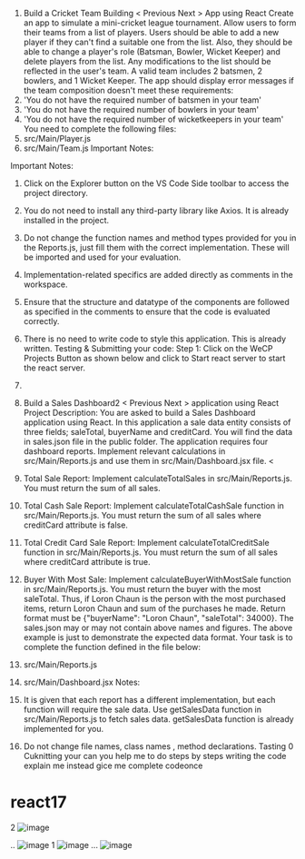 
1. Build a Cricket Team Building
<
Previous
Next >
App using React
Create an app to simulate a mini-cricket league tournament. Allow users to form their
teams from a list of players. Users should be able to add a new player if they can't find
a suitable one from the list.
Also, they should be able to change a player's role (Batsman, Bowler, Wicket Keeper)
and delete players from the list. Any modifications to the list should be reflected in the
user's team.
A valid team includes 2 batsmen, 2 bowlers, and 1 Wicket Keeper.
The app should display error messages if the team composition doesn't meet these
requirements:
1. 'You do not have the required number of batsmen in your team'
2. 'You do not have the required number of bowlers in your team'
3. 'You do not have the required number of wicketkeepers in your team'
You need to complete the following files:
1. src/Main/Player.js
2. src/Main/Team.js
Important Notes:

Important Notes:
1. Click on the Explorer button on the VS Code Side toolbar to access the project
directory.
2. You do not need to install any third-party library like Axios. It is already installed
in the project.
3. Do not change the function names and method types provided for you in the
Reports.js, just fill them with the correct implementation. These will be imported
and used for your evaluation.
4. Implementation-related specifics are added directly as comments in the
workspace.
5. Ensure that the structure and datatype of the components are followed as
specified in the comments to ensure that the code is evaluated correctly.
6. There is no need to write code to style this application. This is already written.
Testing & Submitting your code:
Step 1: Click on the WeCP Projects Button as shown below and click to Start react
server to start the react server.

2.

2. Build a Sales Dashboard2
<
Previous
Next >
application using React
Project Description:
You are asked to build a Sales Dashboard application using React. In this
application a sale data entity consists of three fields; saleTotal, buyerName
and creditCard. You will find the data in sales.json file in the public folder.
The application requires four dashboard reports. Implement relevant
calculations in src/Main/Reports.js and use them in src/Main/Dashboard.jsx
file.
<
1. Total Sale Report: Implement calculateTotalSales in
src/Main/Reports.js. You must return the sum of all sales.
2. Total Cash Sale Report: Implement calculateTotalCashSale function in
src/Main/Reports.js. You must return the sum of all sales where
creditCard attribute is false.
3. Total Credit Card Sale Report: Implement calculateTotalCreditSale
function in src/Main/Reports.js. You must return the sum of all sales
where creditCard attribute is true.

4. Buyer With Most Sale: Implement calculateBuyerWithMostSale
function in src/Main/Reports.js. You must return the buyer with the
most saleTotal. Thus, if Loron Chaun is the person with the most
purchased items, return Loron Chaun and sum of the purchases he
made. Return format must be {"buyerName": "Loron Chaun",
"saleTotal": 34000}. The sales.json may or may not contain above
names and figures. The above example is just to demonstrate the
expected data format.
Your task is to complete the function defined in the file below:
1. src/Main/Reports.js
2. src/Main/Dashboard.jsx
Notes:
1. It is given that each report has a different implementation, but each
function will require the sale data. Use getSalesData function in
src/Main/Reports.js to fetch sales data. getSalesData function is
already implemented for you.
2. Do not change file names, class names , method declarations.
Tasting 0 Cuknitting your
can you help me to do steps by steps writing the code explain me instead gice me complete codeonce
# react17
2
![image](https://github.com/user-attachments/assets/673f230b-0602-484d-9d51-82d5761b44b2)

..
![image](https://github.com/user-attachments/assets/1518b4b8-45a5-4413-ae8c-799f2ee09ae3)
1
![image](https://github.com/user-attachments/assets/ca410390-cd8f-43a7-9a21-e9461ff19335)
...
![image](https://github.com/user-attachments/assets/0e8483f3-4cd4-4666-b8ff-27a1338f7ce8)
